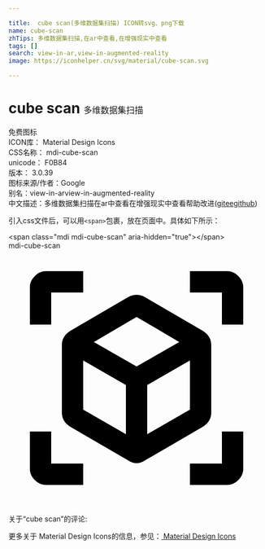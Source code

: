 ```yaml
---

title:  cube scan(多维数据集扫描) ICON转svg、png下载
name: cube-scan
zhTips: 多维数据集扫描,在ar中查看,在增强现实中查看
tags: []
search: view-in-ar,view-in-augmented-reality
image: https://iconhelper.cn/svg/material/cube-scan.svg

---
```


# cube scan  <small style="font-size: 60%;font-weight: 100">多维数据集扫描</small>


<div class="detail-page">
<p>
<span><span class="badge-success badge">免费图标</span> </span>
<br/>
<span>
ICON库：
<span class="badge-secondary badge">Material Design Icons</span> 
</span>
<br/>
<span>
CSS名称：
<span class="badge-secondary badge">mdi-cube-scan</span> 
</span>
<br/>
<span>
unicode：
<span class="badge-secondary badge">F0B84</span> 
<copy-btn content='F0B84' btn-title=""></copy-btn>
<copy-btn :content='String.fromCodePoint(parseInt("F0B84", 16))' btn-title="复制U"></copy-btn>
</span>
<br/>
<span>
版本：
<span class="badge-secondary badge">3.0.39</span> 
</span>
<br/>
<span>图标来源/作者：<span class="badge-light badge">Google</span></span> 
<br/>
<span>别名：<span class="badge-light badge">view-in-ar</span><span class="badge-light badge">view-in-augmented-reality</span></span><br/><span class="zh-detail">中文描述：<span class="badge-primary badge">多维数据集扫描</span><span class="badge-primary badge">在ar中查看</span><span class="badge-primary badge">在增强现实中查看</span><span class="help-link"><span>帮助改进</span>(<a href="https://gitee.com/liuwave/icon-helper/edit/master/json/material/cube-scan.json" target="_blank" rel="noopener noreferrer">gitee</a><a href="https://github.com/liuwave/icon-helper/edit/master/json/material/cube-scan.json" target="_blank" rel="noopener noreferrer">github</a></span>)</span><br/>
</p>
</div>
<div class="alert alert-dark">
  <i class="mdi mdi-cube-scan mdi-48px"></i>
  <i class="mdi mdi-cube-scan mdi-36px"></i>
  <i class="mdi mdi-cube-scan mdi-24px"></i>
  <i class="mdi mdi-cube-scan mdi-18px"></i>
</div>
<div>
  <p>引入css文件后，可以用<code>&lt;span&gt;</code>包裹，放在页面中。具体如下所示：    
  </p>
  <div class="alert alert-primary" style="font-size: 14px">
    &lt;span class="mdi mdi-cube-scan" aria-hidden="true"&gt;&lt;/span&gt;
    <copy-btn content='<span class="mdi mdi-cube-scan" aria-hidden="true"></span>'></copy-btn>
  </div>
  <div class="alert alert-secondary">
    <i class="mdi mdi-cube-scan"
    style="font-size: 24px"
    aria-hidden="true"></i> mdi-cube-scan
    <copy-btn content="mdi-cube-scan" btn-title="复制图标名称"></copy-btn>
  </div>
</div>
<div id="svg" class="svg-wrap">
<svg xmlns="http://www.w3.org/2000/svg" viewBox="0 0 24 24"><path d="M17,22V20H20V17H22V20.5C22,20.89 21.84,21.24 21.54,21.54C21.24,21.84 20.89,22 20.5,22H17M7,22H3.5C3.11,22 2.76,21.84 2.46,21.54C2.16,21.24 2,20.89 2,20.5V17H4V20H7V22M17,2H20.5C20.89,2 21.24,2.16 21.54,2.46C21.84,2.76 22,3.11 22,3.5V7H20V4H17V2M7,2V4H4V7H2V3.5C2,3.11 2.16,2.76 2.46,2.46C2.76,2.16 3.11,2 3.5,2H7M13,17.25L17,14.95V10.36L13,12.66V17.25M12,10.92L16,8.63L12,6.28L8,8.63L12,10.92M7,14.95L11,17.25V12.66L7,10.36V14.95M18.23,7.59C18.73,7.91 19,8.34 19,8.91V15.23C19,15.8 18.73,16.23 18.23,16.55L12.75,19.73C12.25,20.05 11.75,20.05 11.25,19.73L5.77,16.55C5.27,16.23 5,15.8 5,15.23V8.91C5,8.34 5.27,7.91 5.77,7.59L11.25,4.41C11.5,4.28 11.75,4.22 12,4.22C12.25,4.22 12.5,4.28 12.75,4.41L18.23,7.59Z" /></svg>
</div>
<detail full-name='mdi-cube-scan'></detail>
<div>
<p>关于“cube scan”的评论:</p>
</div>
<Vssue title="关于“cube scan”的评论" ></Vssue>    
<div><p>更多关于 Material Design Icons的信息，参见：<a target="_blank" href="https://iconhelper.cn/material.html"> Material Design Icons</a>
</p></div>
